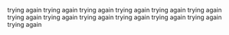 trying again
trying again
trying again
trying again
trying again
trying again
trying again
trying again
trying again
trying again
trying again
trying again
trying again
